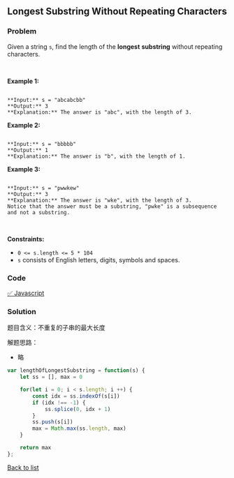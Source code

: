 Longest Substring Without Repeating Characters
---
### Problem
Given a string `s`, find the length of the **longest** **substring** without repeating characters.


 


**Example 1:**



```

**Input:** s = "abcabcbb"
**Output:** 3
**Explanation:** The answer is "abc", with the length of 3.

```

**Example 2:**



```

**Input:** s = "bbbbb"
**Output:** 1
**Explanation:** The answer is "b", with the length of 1.

```

**Example 3:**



```

**Input:** s = "pwwkew"
**Output:** 3
**Explanation:** The answer is "wke", with the length of 3.
Notice that the answer must be a substring, "pwke" is a subsequence and not a substring.

```

 


**Constraints:**


* `0 <= s.length <= 5 * 104`
* `s` consists of English letters, digits, symbols and spaces.

### Code
[✅ Javascript](./solution.js)
### Solution
题目含义：不重复的子串的最大长度

解题思路：
- 略

```javascript
var lengthOfLongestSubstring = function(s) {
    let ss = [], max = 0

    for(let i = 0; i < s.length; i ++) {
        const idx = ss.indexOf(s[i])
        if (idx !== -1) {
            ss.splice(0, idx + 1)
        }
        ss.push(s[i])
        max = Math.max(ss.length, max)
    }

    return max
};
```

[Back to list](../README.md)